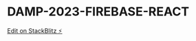 # DAMP-2023-FIREBASE-REACT

[Edit on StackBlitz ⚡️](https://stackblitz.com/edit/stackblitz-starters-hucj9z)